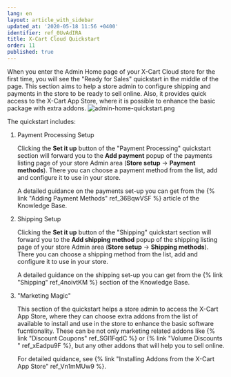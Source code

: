 ```yaml
---
lang: en
layout: article_with_sidebar
updated_at: '2020-05-18 11:56 +0400'
identifier: ref_0UvAdIRA
title: X-Cart Cloud Quickstart
order: 11
published: true
---
```

When you enter the Admin Home page of your X-Cart Cloud store for the first time, you will see the "Ready for Sales" quickstart in the middle of the page. This section aims to help a store admin to configure shipping and payments in the store to be ready to sell online. Also, it provides quick access to the X-Cart App Store, where it is possible to enhance the basic package with extra addons.
![admin-home-quickstart.png]({{site.baseurl}}/attachments/ref_0UvAdIRA/admin-home-quickstart.png)

The quickstart includes:

1. Payment Processing Setup
   
   Clicking the **Set it up** button of the "Payment Processing" quickstart section will forward you to the **Add payment** popup of the payments listing page of your store Admin area (**Store setup** -> **Payment methods**). There you can choose a payment method from the list, add and configure it to use in your store. 
   
   A detailed guidance on the payments set-up you can get from the {% link "Adding Payment Methods" ref_36BqwVSF %} article of the Knowledge Base.
   
2. Shipping Setup

   Clicking the **Set it up** button of the "Shipping" quickstart section will forward you to the **Add shipping method** popup of the shipping listing page of your store Admin area (**Store setup** -> **Shipping methods**). There you can choose a shipping method from the list, add and configure it to use in your store. 
    
   A detailed guidance on the shipping set-up you can get from the {% link "Shipping" ref_4noivtKM %} section of the Knowledge Base.
   
3. "Marketing Magic"
   
   This section of the quickstart helps a store admin to access the X-Cart App Store, where they can choose extra addons from the list of available to install and use in the store to enhance the basic software fucntionality. These can be not only marketing related addons like {% link "Discount Coupons" ref_SGI1FqdC %} or {% link "Volume Discounts " ref_xEadpu9F %}, but any other addons that will help you to sell online.
   
   For detailed quidance, see {% link "Installing Addons from the X-Cart App Store" ref_Vn1mMUw9 %}.
